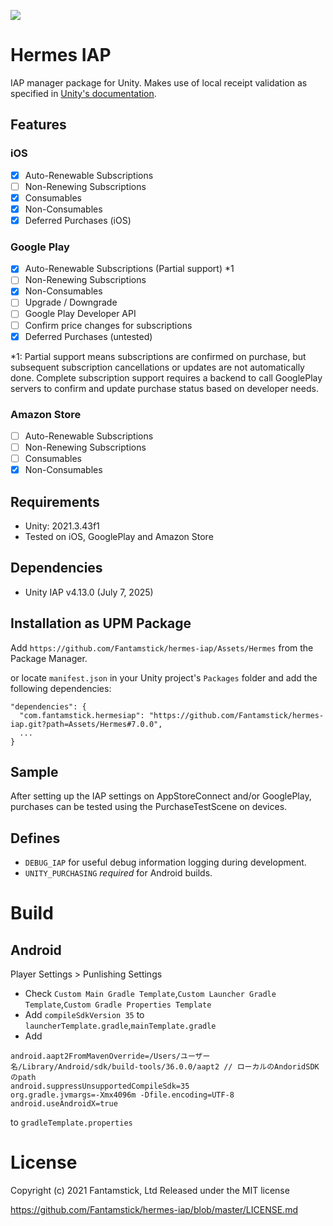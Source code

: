 ![](https://img.shields.io/badge/version-v7.0.0-green)
# Hermes IAP

IAP manager package for Unity. Makes use of local receipt validation as specified in [Unity's  documentation](https://docs.unity3d.com/Manual/UnityIAPValidatingReceipts.html).

## Features

### iOS
- [x] Auto-Renewable Subscriptions
- [ ] Non-Renewing Subscriptions
- [x] Consumables
- [x] Non-Consumables
- [x] Deferred Purchases (iOS)

### Google Play
- [x] Auto-Renewable Subscriptions (Partial support) *1
- [ ] Non-Renewing Subscriptions
- [x] Non-Consumables
- [ ] Upgrade / Downgrade
- [ ] Google Play Developer API
- [ ] Confirm price changes for subscriptions
- [x] Deferred Purchases (untested)

*1: Partial support means subscriptions are confirmed on purchase, but subsequent subscription cancellations or updates are not automatically done. Complete subscription support requires a backend to call GooglePlay servers to confirm and update purchase status based on developer needs.

### Amazon Store
- [ ] Auto-Renewable Subscriptions
- [ ] Non-Renewing Subscriptions
- [ ] Consumables
- [x] Non-Consumables

## Requirements

- Unity: 2021.3.43f1
- Tested on iOS, GooglePlay and Amazon Store

## Dependencies

- Unity IAP  v4.13.0  (July 7, 2025)


## Installation as UPM Package
Add `https://github.com/Fantamstick/hermes-iap/Assets/Hermes` from the Package Manager.

or locate `manifest.json` in your Unity project's `Packages` folder and add the following dependencies:
```
"dependencies": {
  "com.fantamstick.hermesiap": "https://github.com/Fantamstick/hermes-iap.git?path=Assets/Hermes#7.0.0",
  ...
}
```

## Sample

After setting up the IAP settings on AppStoreConnect and/or GooglePlay, purchases can be tested using the PurchaseTestScene on devices.

## Defines

- `DEBUG_IAP` for useful debug information logging during development.
- `UNITY_PURCHASING` *required* for Android builds.

# Build

## Android

Player Settings > Punlishing Settings

- Check `Custom Main Gradle Template`,`Custom Launcher Gradle Template`,`Custom Gradle Properties Template`
- Add `compileSdkVersion 35` to `launcherTemplate.gradle`,`mainTemplate.gradle`
- Add 
```
android.aapt2FromMavenOverride=/Users/ユーザー名/Library/Android/sdk/build-tools/36.0.0/aapt2 // ローカルのAndoridSDKのpath
android.suppressUnsupportedCompileSdk=35
org.gradle.jvmargs=-Xmx4096m -Dfile.encoding=UTF-8
android.useAndroidX=true
```
to `gradleTemplate.properties`

# License

Copyright (c) 2021 Fantamstick, Ltd
Released under the MIT license

https://github.com/Fantamstick/hermes-iap/blob/master/LICENSE.md
